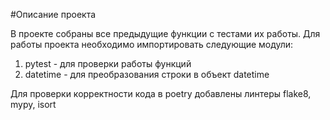 #Описание проекта

В проекте собраны все предыдущие функции с тестами их работы. Для работы проекта необходимо импортировать следующие модули: 
1. pytest - для проверки работы функций
2. datetime - для преобразования строки в объект datetime

Для проверки корректности кода в poetry добавлены линтеры flake8, mypy, isort
